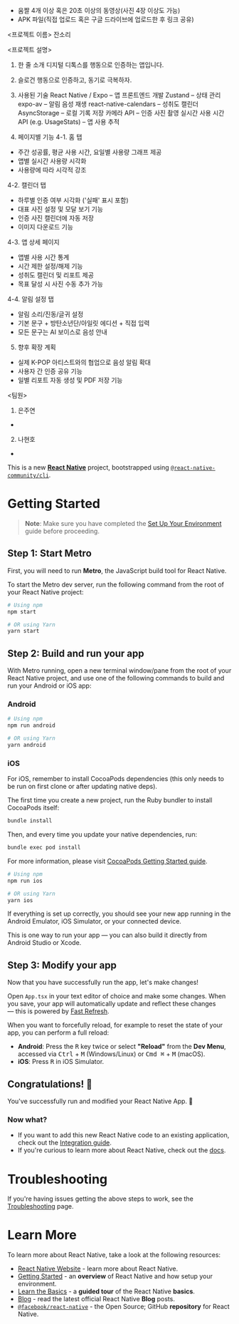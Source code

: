 
- 움짤 4개 이상 혹은 20초 이상의 동영상(사진 4장 이상도 가능)
- APK 파일(직접 업로드 혹은 구글 드라이브에 업로드한 후 링크 공유)

<프로젝트 이름>
잔소리

<프로젝트 설명>
1. 한 줄 소개
디지털 디톡스를 행동으로 인증하는 앱입니다.

2. 슬로건
행동으로 인증하고, 동기로 극복하자.

3. 사용된 기술
React Native / Expo – 앱 프론트엔드 개발
Zustand – 상태 관리
expo-av – 알림 음성 재생
react-native-calendars – 성취도 캘린더
AsyncStorage – 로컬 기록 저장
카메라 API – 인증 사진 촬영
실시간 사용 시간 API (e.g. UsageStats) – 앱 사용 추적


4. 페이지별 기능
4-1. 홈 탭
- 주간 성공률, 평균 사용 시간, 요일별 사용량 그래프 제공
- 앱별 실시간 사용량 시각화
- 사용량에 따라 시각적 강조

4-2. 캘린더 탭
- 하루별 인증 여부 시각화 ('실패' 표시 포함)
- 대표 사진 설정 및 모달 보기 기능
- 인증 사진 캘린더에 자동 저장
- 이미지 다운로드 기능

4-3. 앱 상세 페이지
- 앱별 사용 시간 통계
- 시간 제한 설정/해제 기능
- 성취도 캘린더 및 리포트 제공
- 목표 달성 시 사진 수동 추가 가능

4-4. 알림 설정 탭
- 알림 소리/진동/글귀 설정
- 기본 문구 + 방탄소년단/아일릿 에디션 + 직접 입력
- 모든 문구는 AI 보이스로 음성 안내


5. 향후 확장 계획
- 실제 K-POP 아티스트와의 협업으로 음성 알림 확대
- 사용자 간 인증 공유 기능
- 일별 리포트 자동 생성 및 PDF 저장 기능


<팀원>
1. 은주연
- 

2. 나현호
- 







































This is a new [**React Native**](https://reactnative.dev) project, bootstrapped using [`@react-native-community/cli`](https://github.com/react-native-community/cli).

# Getting Started

> **Note**: Make sure you have completed the [Set Up Your Environment](https://reactnative.dev/docs/set-up-your-environment) guide before proceeding.

## Step 1: Start Metro

First, you will need to run **Metro**, the JavaScript build tool for React Native.

To start the Metro dev server, run the following command from the root of your React Native project:

```sh
# Using npm
npm start

# OR using Yarn
yarn start
```

## Step 2: Build and run your app

With Metro running, open a new terminal window/pane from the root of your React Native project, and use one of the following commands to build and run your Android or iOS app:

### Android

```sh
# Using npm
npm run android

# OR using Yarn
yarn android
```

### iOS

For iOS, remember to install CocoaPods dependencies (this only needs to be run on first clone or after updating native deps).

The first time you create a new project, run the Ruby bundler to install CocoaPods itself:

```sh
bundle install
```

Then, and every time you update your native dependencies, run:

```sh
bundle exec pod install
```

For more information, please visit [CocoaPods Getting Started guide](https://guides.cocoapods.org/using/getting-started.html).

```sh
# Using npm
npm run ios

# OR using Yarn
yarn ios
```

If everything is set up correctly, you should see your new app running in the Android Emulator, iOS Simulator, or your connected device.

This is one way to run your app — you can also build it directly from Android Studio or Xcode.

## Step 3: Modify your app

Now that you have successfully run the app, let's make changes!

Open `App.tsx` in your text editor of choice and make some changes. When you save, your app will automatically update and reflect these changes — this is powered by [Fast Refresh](https://reactnative.dev/docs/fast-refresh).

When you want to forcefully reload, for example to reset the state of your app, you can perform a full reload:

- **Android**: Press the <kbd>R</kbd> key twice or select **"Reload"** from the **Dev Menu**, accessed via <kbd>Ctrl</kbd> + <kbd>M</kbd> (Windows/Linux) or <kbd>Cmd ⌘</kbd> + <kbd>M</kbd> (macOS).
- **iOS**: Press <kbd>R</kbd> in iOS Simulator.

## Congratulations! :tada:

You've successfully run and modified your React Native App. :partying_face:

### Now what?

- If you want to add this new React Native code to an existing application, check out the [Integration guide](https://reactnative.dev/docs/integration-with-existing-apps).
- If you're curious to learn more about React Native, check out the [docs](https://reactnative.dev/docs/getting-started).

# Troubleshooting

If you're having issues getting the above steps to work, see the [Troubleshooting](https://reactnative.dev/docs/troubleshooting) page.

# Learn More

To learn more about React Native, take a look at the following resources:

- [React Native Website](https://reactnative.dev) - learn more about React Native.
- [Getting Started](https://reactnative.dev/docs/environment-setup) - an **overview** of React Native and how setup your environment.
- [Learn the Basics](https://reactnative.dev/docs/getting-started) - a **guided tour** of the React Native **basics**.
- [Blog](https://reactnative.dev/blog) - read the latest official React Native **Blog** posts.
- [`@facebook/react-native`](https://github.com/facebook/react-native) - the Open Source; GitHub **repository** for React Native.
